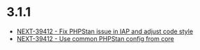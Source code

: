 # 3.1.1
- [NEXT-39412 - Fix PHPStan issue in IAP and adjust code style](https://issues.shopware.com/issues/NEXT-39412)
- [NEXT-39412 - Use common PHPStan config from core](https://issues.shopware.com/issues/NEXT-39412)